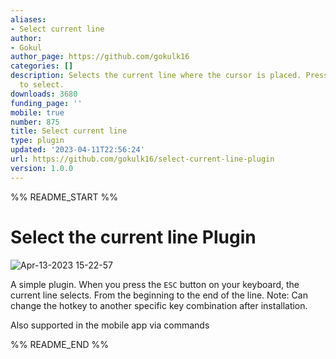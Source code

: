 ```yaml
---
aliases:
- Select current line
author:
- Gokul
author_page: https://github.com/gokulk16
categories: []
description: Selects the current line where the cursor is placed. Press 'ESC' button
  to select.
downloads: 3680
funding_page: ''
mobile: true
number: 875
title: Select current line
type: plugin
updated: '2023-04-11T22:56:24'
url: https://github.com/gokulk16/select-current-line-plugin
version: 1.0.0
---
```


%% README_START %%

# Select the current line Plugin

![Apr-13-2023 15-22-57](https://user-images.githubusercontent.com/8376313/231723638-46cec13b-3b7e-4962-9ecb-f5b1487c67cc.gif)


A simple plugin. 
When you press the `ESC` button on your keyboard, the current line selects. From the beginning to the end of the line.
Note: Can change the hotkey to another specific key combination after installation. 

Also supported in the mobile app via commands


%% README_END %%